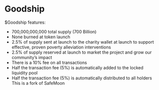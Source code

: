 # Goodship

$Goodship features:
- 700,000,000,000 total supply (700 Billion)
- None burned at token launch
- 2.5% of supply sent at launch to the charity wallet at launch to support effective, proven poverty alleviation interventions
- 2.5% of supply reserved at launch to market the project and grow our community’s impact
- There is a 10% fee on all transactions
- Half the transaction fee (5%) is automatically added to the locked liquidity pool
- Half the transaction fee (5%) is automatically distributed to all holders
 This is a fork of SafeMoon
